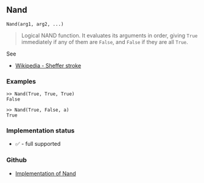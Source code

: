 ## Nand

```
Nand(arg1, arg2, ...)
```

> Logical NAND function. It evaluates its arguments in order, giving `True` immediately if any of them are `False`, and `False` if they are all `True`.

See 
* [Wikipedia - Sheffer stroke](https://en.wikipedia.org/wiki/Sheffer_stroke)
 
### Examples

```
>> Nand(True, True, True)
False
 
>> Nand(True, False, a)
True
```






### Implementation status

* &#x2705; - full supported

### Github

* [Implementation of Nand](https://github.com/axkr/symja_android_library/blob/master/symja_android_library/matheclipse-core/src/main/java/org/matheclipse/core/builtin/BooleanFunctions.java#L3481) 
